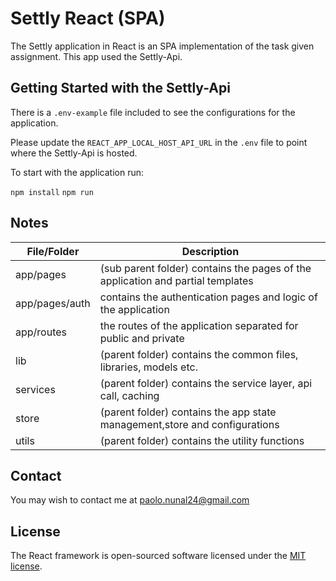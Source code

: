 
# Settly React (SPA)
The Settly application in React is an SPA implementation of the task given assignment. This app used
the Settly-Api.

## Getting Started with the Settly-Api
There is a `.env-example` file included to see the configurations for the application.

Please update the `REACT_APP_LOCAL_HOST_API_URL` in the `.env` file to point where the Settly-Api
is hosted.

To start with the application run:

`npm install` 
`npm run` 

## Notes
| File/Folder |  Description|
|--|--|
| app/pages| (sub parent folder) contains the pages of the application and partial templates|
| app/pages/auth | contains the authentication pages and logic of the application |
| app/routes|  the routes of the application separated for public and private|
| lib | (parent folder) contains the common files, libraries, models etc.|
| services| (parent folder) contains the service layer, api call, caching|
| store| (parent folder) contains the app state management,store and configurations|
| utils| (parent folder) contains the utility functions|

## Contact
You may wish to contact me at paolo.nunal24@gmail.com

## License
The React framework is open-sourced software licensed under the [MIT license](https://opensource.org/licenses/MIT).